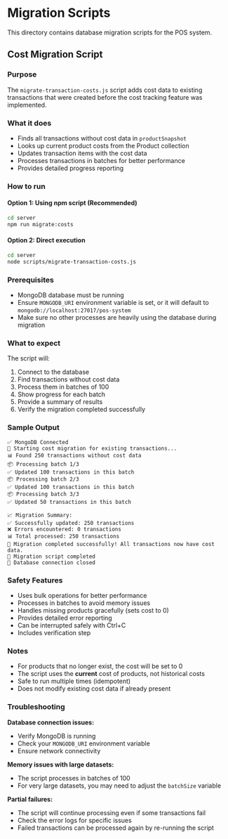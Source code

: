 # Migration Scripts

This directory contains database migration scripts for the POS system.

## Cost Migration Script

### Purpose

The `migrate-transaction-costs.js` script adds cost data to existing transactions that were created before the cost tracking feature was implemented.

### What it does

- Finds all transactions without cost data in `productSnapshot`
- Looks up current product costs from the Product collection
- Updates transaction items with the cost data
- Processes transactions in batches for better performance
- Provides detailed progress reporting

### How to run

#### Option 1: Using npm script (Recommended)

```bash
cd server
npm run migrate:costs
```

#### Option 2: Direct execution

```bash
cd server
node scripts/migrate-transaction-costs.js
```

### Prerequisites

- MongoDB database must be running
- Ensure `MONGODB_URI` environment variable is set, or it will default to `mongodb://localhost:27017/pos-system`
- Make sure no other processes are heavily using the database during migration

### What to expect

The script will:

1. Connect to the database
2. Find transactions without cost data
3. Process them in batches of 100
4. Show progress for each batch
5. Provide a summary of results
6. Verify the migration completed successfully

### Sample Output

```
✅ MongoDB Connected
🔄 Starting cost migration for existing transactions...
📊 Found 250 transactions without cost data
📦 Processing batch 1/3
✅ Updated 100 transactions in this batch
📦 Processing batch 2/3
✅ Updated 100 transactions in this batch
📦 Processing batch 3/3
✅ Updated 50 transactions in this batch

📈 Migration Summary:
✅ Successfully updated: 250 transactions
❌ Errors encountered: 0 transactions
📊 Total processed: 250 transactions
🎉 Migration completed successfully! All transactions now have cost data.
🏁 Migration script completed
🔌 Database connection closed
```

### Safety Features

- Uses bulk operations for better performance
- Processes in batches to avoid memory issues
- Handles missing products gracefully (sets cost to 0)
- Provides detailed error reporting
- Can be interrupted safely with Ctrl+C
- Includes verification step

### Notes

- For products that no longer exist, the cost will be set to 0
- The script uses the **current** cost of products, not historical costs
- Safe to run multiple times (idempotent)
- Does not modify existing cost data if already present

### Troubleshooting

**Database connection issues:**

- Verify MongoDB is running
- Check your `MONGODB_URI` environment variable
- Ensure network connectivity

**Memory issues with large datasets:**

- The script processes in batches of 100
- For very large datasets, you may need to adjust the `batchSize` variable

**Partial failures:**

- The script will continue processing even if some transactions fail
- Check the error logs for specific issues
- Failed transactions can be processed again by re-running the script

